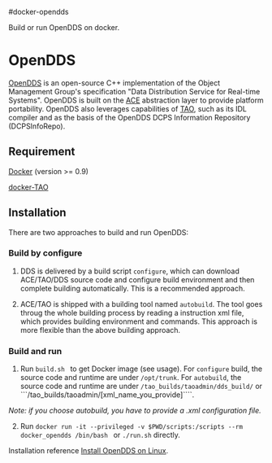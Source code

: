 #docker-opendds

Build or run OpenDDS on docker.

# OpenDDS 

[OpenDDS](http://www.opendds.org/) is an open-source C++
implementation of the Object Management Group's specification "Data
Distribution Service for Real-time Systems". OpenDDS is built on the
[ACE](http://www.dre.vanderbilt.edu/~schmidt/ACE-overview.html)
abstraction layer to provide platform portability. OpenDDS also
leverages capabilities of
[TAO](http://www.dre.vanderbilt.edu/~schmidt/TAO-overview.html), such
as its IDL compiler and as the basis of the OpenDDS DCPS Information
Repository (DCPSInfoRepo).

## Requirement

[Docker](https://docs.docker.com/installation/#installation) (version >= 0.9)

[docker-TAO](https://github.com/larry-fuy/docker-TAO)

## Installation

There are two approaches to build and run OpenDDS:

### Build by configure 

1. DDS is delivered by a build script ```configure```, which can
download ACE/TAO/DDS source code and configure build environment and
then complete building automatically. This is a recommended approach.

2. ACE/TAO is shipped with a building tool named ```autobuild```. The
tool goes throug the whole building process by reading a instruction
xml file, which provides building environment and commands. This
approach is more flexible than the above building approach.

### Build and run

1.  Run ```build.sh ``` to get Docker image (see usage). For ```configure```
build, the source code and runtime are under ```/opt/trunk```. For
```autobuild```, the source code and runtime are under
```/tao_builds/taoadmin/dds_build/``` or
```/tao_builds/taoadmin/[xml_name_you_provide]````.

*Note: if you choose autobuild, you have to provide a .xml configuration file.*

2.  Run ```docker run -it --privileged -v $PWD/scripts:/scripts --rm
docker_opendds /bin/bash ``` or ```./run.sh``` directly.

Installation reference [Install OpenDDS on Linux](http://www.opendds.org/building.html).


